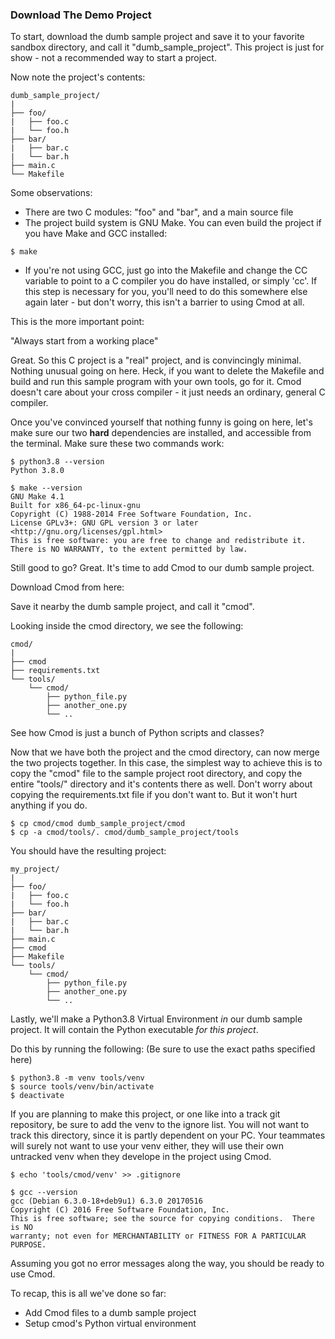 
### Download The Demo Project

To start, download the dumb sample project and save it to your favorite sandbox directory, and call it "dumb_sample_project". This project is just for show - not a recommended way to start a project.

Now note the project's contents:
```text
dumb_sample_project/
|
├── foo/
|   ├── foo.c
|   └── foo.h
├── bar/
|   ├── bar.c
|   └── bar.h
├── main.c
└── Makefile
```
Some observations:
- There are two C modules: "foo" and "bar", and a main source file
- The project build system is GNU Make. You can even build the
  project if you have Make and GCC installed:
```text
$ make
```

- If you're not using GCC, just go into the Makefile and change the CC variable to point to a C compiler you do have installed, or simply 'cc'. If this step is necessary for you, you'll need to do this somewhere else again later - but don't worry, this isn't a barrier to using Cmod at all.

This is the more important point:

"Always start from a working place"

Great. So this C project is a "real" project, and is convincingly minimal. Nothing unusual going on here. Heck, if you want to delete the Makefile and build and run this sample program with your own tools, go for it. Cmod doesn't care about your cross compiler - it just needs an ordinary, general C compiler.

Once you've convinced yourself that nothing funny is going on here, let's make sure our two **hard** dependencies are installed, and accessible from the terminal. Make sure these two commands work:

```shell
$ python3.8 --version
Python 3.8.0
```

```shell
$ make --version
GNU Make 4.1
Built for x86_64-pc-linux-gnu
Copyright (C) 1988-2014 Free Software Foundation, Inc.
License GPLv3+: GNU GPL version 3 or later <http://gnu.org/licenses/gpl.html>
This is free software: you are free to change and redistribute it.
There is NO WARRANTY, to the extent permitted by law.
```
Still good to go? Great. It's time to add Cmod to our dumb sample project.

Download Cmod from here:

Save it nearby the dumb sample project, and call it "cmod".

Looking inside the cmod directory, we see the following:
```text
cmod/
|
├── cmod
├── requirements.txt
└── tools/
    └── cmod/
        ├── python_file.py
        ├── another_one.py
        └── ..
```
See how Cmod is just a bunch of Python scripts and classes?

Now that we have both the project and the cmod directory, can now merge the two projects together. In this case, the simplest way to achieve this is to copy the "cmod" file to the sample project root directory, and copy the entire "tools/" directory and it's contents there as well. Don't worry about copying the requirements.txt file if you don't want to. But it won't hurt anything if you do.

```shell
$ cp cmod/cmod dumb_sample_project/cmod
$ cp -a cmod/tools/. cmod/dumb_sample_project/tools
```

You should have the resulting project:
```text
my_project/
|
├── foo/
|   ├── foo.c
|   └── foo.h
├── bar/
|   ├── bar.c
|   └── bar.h
├── main.c
├── cmod
├── Makefile
└── tools/
    └── cmod/
        ├── python_file.py
        ├── another_one.py
        └── ..
```

Lastly, we'll make a Python3.8 Virtual Environment *in* our dumb sample project. It will contain the Python executable *for this project*.

Do this by running the following: (Be sure to use the exact paths specified here)
```shell
$ python3.8 -m venv tools/venv
$ source tools/venv/bin/activate
$ deactivate
```

If you are planning to make this project, or one like into a track git repository, be sure to add the venv to the ignore list. You will not want to track this directory, since it is partly dependent on your PC. Your teammates will surely not want to use your venv either, they will use their own untracked venv when they develope in the project using Cmod.

```shell
$ echo 'tools/cmod/venv' >> .gitignore
```

```shell
$ gcc --version
gcc (Debian 6.3.0-18+deb9u1) 6.3.0 20170516
Copyright (C) 2016 Free Software Foundation, Inc.
This is free software; see the source for copying conditions.  There is NO
warranty; not even for MERCHANTABILITY or FITNESS FOR A PARTICULAR PURPOSE.
```

Assuming you got no error messages along the way, you should be ready to use Cmod.

To recap, this is all we've done so far:

- Add Cmod files to a dumb sample project
- Setup cmod's Python virtual environment
